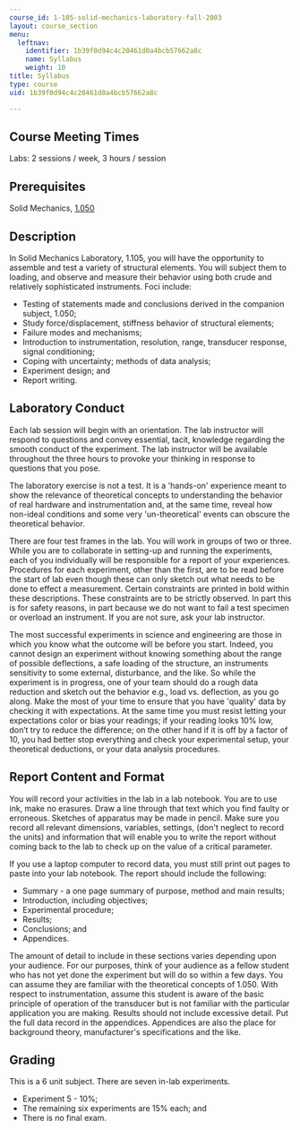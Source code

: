 ```yaml
---
course_id: 1-105-solid-mechanics-laboratory-fall-2003
layout: course_section
menu:
  leftnav:
    identifier: 1b39f0d94c4c20461d0a4bcb57662a8c
    name: Syllabus
    weight: 10
title: Syllabus
type: course
uid: 1b39f0d94c4c20461d0a4bcb57662a8c

---
```


Course Meeting Times
--------------------

Labs: 2 sessions / week, 3 hours / session

Prerequisites
-------------

Solid Mechanics, [1.050](/courses/1-050-solid-mechanics-fall-2004)

Description
-----------

In Solid Mechanics Laboratory, 1.105, you will have the opportunity to assemble and test a variety of structural elements. You will subject them to loading, and observe and measure their behavior using both crude and relatively sophisticated instruments. Foci include:

*   Testing of statements made and conclusions derived in the companion subject, 1.050;
*   Study force/displacement, stiffness behavior of structural elements;
*   Failure modes and mechanisms;
*   Introduction to instrumentation, resolution, range, transducer response, signal conditioning;
*   Coping with uncertainty; methods of data analysis;
*   Experiment design; and
*   Report writing.

Laboratory Conduct
------------------

Each lab session will begin with an orientation. The lab instructor will respond to questions and convey essential, tacit, knowledge regarding the smooth conduct of the experiment. The lab instructor will be available throughout the three hours to provoke your thinking in response to questions that you pose.

The laboratory exercise is not a test. It is a 'hands-on' experience meant to show the relevance of theoretical concepts to understanding the behavior of real hardware and instrumentation and, at the same time, reveal how non-ideal conditions and some very 'un-theoretical' events can obscure the theoretical behavior.

There are four test frames in the lab. You will work in groups of two or three. While you are to collaborate in setting-up and running the experiments, each of you individually will be responsible for a report of your experiences. Procedures for each experiment, other than the first, are to be read before the start of lab even though these can only sketch out what needs to be done to effect a measurement. Certain constraints are printed in bold within these descriptions. These constraints are to be strictly observed. In part this is for safety reasons, in part because we do not want to fail a test specimen or overload an instrument. If you are not sure, ask your lab instructor.

The most successful experiments in science and engineering are those in which you know what the outcome will be before you start. Indeed, you cannot design an experiment without knowing something about the range of possible deflections, a safe loading of the structure, an instruments sensitivity to some external, disturbance, and the like. So while the experiment is in progress, one of your team should do a rough data reduction and sketch out the behavior e.g., load vs. deflection, as you go along. Make the most of your time to ensure that you have 'quality' data by checking it with expectations. At the same time you must resist letting your expectations color or bias your readings; if your reading looks 10% low, don’t try to reduce the difference; on the other hand if it is off by a factor of 10, you had better stop everything and check your experimental setup, your theoretical deductions, or your data analysis procedures.

Report Content and Format
-------------------------

You will record your activities in the lab in a lab notebook. You are to use ink, make no erasures. Draw a line through that text which you find faulty or erroneous. Sketches of apparatus may be made in pencil. Make sure you record all relevant dimensions, variables, settings, (don't neglect to record the units) and information that will enable you to write the report without coming back to the lab to check up on the value of a critical parameter.

If you use a laptop computer to record data, you must still print out pages to paste into your lab notebook. The report should include the following:

*   Summary - a one page summary of purpose, method and main results;
*   Introduction, including objectives;
*   Experimental procedure;
*   Results;
*   Conclusions; and
*   Appendices.

The amount of detail to include in these sections varies depending upon your audience. For our purposes, think of your audience as a fellow student who has not yet done the experiment but will do so within a few days. You can assume they are familiar with the theoretical concepts of 1.050. With respect to instrumentation, assume this student is aware of the basic principle of operation of the transducer but is not familiar with the particular application you are making. Results should not include excessive detail. Put the full data record in the appendices. Appendices are also the place for background theory, manufacturer's specifications and the like.

Grading
-------

This is a 6 unit subject. There are seven in-lab experiments.

*   Experiment 5 - 10%;
*   The remaining six experiments are 15% each; and
*   There is no final exam.